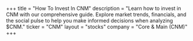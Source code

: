 +++
title = "How To Invest In CNM"
description = "Learn how to invest in CNM with our comprehensive guide. Explore market trends, financials, and the social pulse to help you make informed decisions when analyzing $CNM."
ticker = "CNM"
layout = "stocks"
company = "Core & Main (CNM)"
+++

